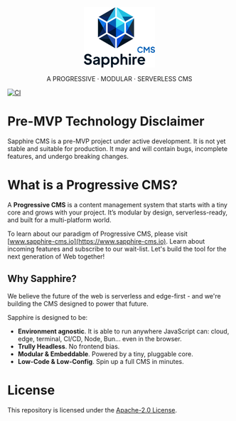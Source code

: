 <div align="center">
    <img src="./docs/logo.svg" width="160px;" />
    <p>A PROGRESSIVE · MODULAR · SERVERLESS CMS</p>
</div>

[![CI](https://github.com/sapphire-cms/sapphire-cms/actions/workflows/ci.yml/badge.svg?branch=master)](https://github.com/sapphire-cms/sapphire-cms/actions/workflows/ci.yml)

# Pre-MVP Technology Disclaimer

Sapphire CMS is a pre-MVP project under active development. It is not yet stable and suitable for production. It may
and will contain bugs, incomplete features, and undergo breaking changes.

# What is a Progressive CMS?

A **Progressive CMS** is a content management system that starts with a tiny core and grows with your project. 
It’s modular by design, serverless-ready, and built for a multi-platform world.

To learn about our paradigm of Progressive CMS, please visit [www.sapphire-cms.io](https://www.sapphire-cms.io).
Learn about incoming features and subscribe to our wait-list. Let's build the tool for the next generation of Web together!

## Why Sapphire?

We believe the future of the web is serverless and edge-first - and we're building the CMS designed to power that future.

Sapphire is designed to be:

- **Environment agnostic**. It is able to run anywhere JavaScript can: cloud, edge, terminal, CI/CD, Node, Bun...
even in the browser.
- **Trully Headless**. No frontend bias.
- **Modular & Embeddable**. Powered by a tiny, pluggable core.
- **Low-Code & Low-Config**. Spin up a full CMS in minutes.

# License

This repository is licensed under the [Apache-2.0 License](LICENSE).
